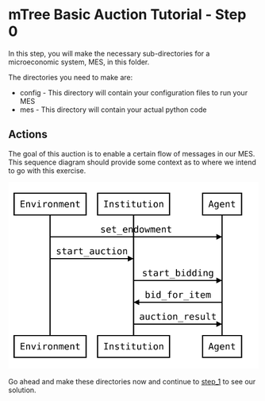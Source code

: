 # mTree Basic Auction Tutorial - Step 0

In this step, you will make the necessary sub-directories for a microeconomic system, MES, in this folder.

The directories you need to make are:
- config - This directory will contain your configuration files to run your MES
- mes - This directory will contain your actual python code

## Actions

The goal of this auction is to enable a certain flow of messages in our MES. This sequence diagram should provide some context as to where we intend to go with this exercise.

![Basic Auction Sequence Diagram](https://raw.githubusercontent.com/gmucsn/mTree_learning_exercises/main/basic_auctions/basic_auction_sequence.svg)


Go ahead and make these directories now and continue to [step_1](../step_1) to see our solution. 
